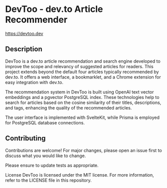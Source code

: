 # DevToo - dev.to Article Recommender

https://devtoo.dev

## Description
DevToo is a dev.to article recommendation and search engine developed to improve the scope and relevancy of suggested articles for readers.
This project extends beyond the default four articles typically recommended by dev.to.
It offers a web interface, a bookmarklet, and a Chrome extension for easy integration with dev.to.

The recommendation system in DevToo is built using OpenAI text vector embeddings and a pgvector PostgreSQL index.
These technologies help to search for articles based on the cosine similarity of their titles, descriptions, and tags,
enhancing the quality of the recommended articles.

The user interface is implemented with SvelteKit, while Prisma is employed for PostgreSQL database connections.

## Contributing
Contributions are welcome! For major changes, please open an issue first to discuss what you would like to change.

Please ensure to update tests as appropriate.

License
DevToo is licensed under the MIT license. For more information, refer to the LICENSE file in this repository.
